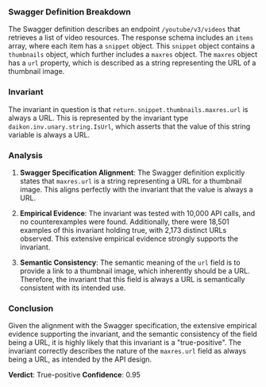 ### Swagger Definition Breakdown
The Swagger definition describes an endpoint `/youtube/v3/videos` that retrieves a list of video resources. The response schema includes an `items` array, where each item has a `snippet` object. This `snippet` object contains a `thumbnails` object, which further includes a `maxres` object. The `maxres` object has a `url` property, which is described as a string representing the URL of a thumbnail image.

### Invariant
The invariant in question is that `return.snippet.thumbnails.maxres.url` is always a URL. This is represented by the invariant type `daikon.inv.unary.string.IsUrl`, which asserts that the value of this string variable is always a URL.

### Analysis
1. **Swagger Specification Alignment**: The Swagger definition explicitly states that `maxres.url` is a string representing a URL for a thumbnail image. This aligns perfectly with the invariant that the value is always a URL.

2. **Empirical Evidence**: The invariant was tested with 10,000 API calls, and no counterexamples were found. Additionally, there were 18,501 examples of this invariant holding true, with 2,173 distinct URLs observed. This extensive empirical evidence strongly supports the invariant.

3. **Semantic Consistency**: The semantic meaning of the `url` field is to provide a link to a thumbnail image, which inherently should be a URL. Therefore, the invariant that this field is always a URL is semantically consistent with its intended use.

### Conclusion
Given the alignment with the Swagger specification, the extensive empirical evidence supporting the invariant, and the semantic consistency of the field being a URL, it is highly likely that this invariant is a "true-positive". The invariant correctly describes the nature of the `maxres.url` field as always being a URL, as intended by the API design.

**Verdict**: True-positive
**Confidence**: 0.95
